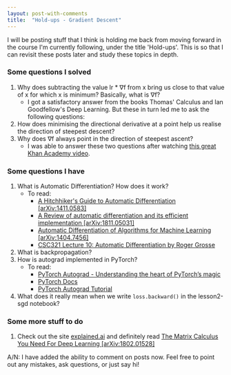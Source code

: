 ```yaml
---
layout: post-with-comments
title:  "Hold-ups - Gradient Descent"
---
```


I will be posting stuff that I think is holding me back from moving forward in the course I'm currently following, under the title 'Hold-ups'. This is so that I can revisit these posts later and study these topics in depth.

### Some questions I solved
1. Why does subtracting the value lr * ∇f from x bring us close to that value of x for which x is minimum? Basically, what is ∇f?
    * I got a satisfactory answer from the books Thomas' Calculus and Ian Goodfellow's Deep Learning. But these in turn led me to ask the following questions:
2. How does minimising the directional derivative at a point help us realise the direction of steepest descent?
3. Why does ∇f always point in the direction of steepest ascent?
    * I was able to answer these two questions after watching [this great Khan Academy video](https://www.khanacademy.org/math/multivariable-calculus/multivariable-derivatives/gradient-and-directional-derivatives/v/why-the-gradient-is-the-direction-of-steepest-ascent).

### Some questions I have
1. What is Automatic Differentiation? How does it work?
    * To read:
        * [A Hitchhiker's Guide to Automatic Differentiation [arXiv:1411.0583]](https://arxiv.org/abs/1411.0583)
        * [A Review of automatic differentiation and its efficient implementation [arXiv:1811.05031]](https://arxiv.org/abs/1811.05031)
        * [Automatic Differentiation of Algorithms for Machine Learning [arXiv:1404.7456]](https://arxiv.org/abs/1404.7456)
        * [CSC321 Lecture 10: Automatic Differentiation by Roger Grosse](https://www.cs.toronto.edu/~rgrosse/courses/csc321_2018/slides/lec10.pdf)
2. What is backpropagation?
3. How is autograd implemented in PyTorch?
    * To read: 
        * [PyTorch Autograd - Understanding the heart of PyTorch’s magic](https://towardsdatascience.com/pytorch-autograd-understanding-the-heart-of-pytorchs-magic-2686cd94ec95)
        * [PyTorch Docs](https://pytorch.org/docs/stable/autograd.html)
        * [PyTorch Autograd Tutorial](https://pytorch.org/tutorials/beginner/blitz/autograd_tutorial.html)
4. What does it really mean when we write `loss.backward()` in the lesson2-sgd notebook?

### Some more stuff to do
1. Check out the site [explained.ai](https://www.explained.ai) and definitely read [The Matrix Calculus You Need For Deep Learning [arXiv:1802.01528]](https://arxiv.org/abs/1802.01528)

A/N: I have added the ability to comment on posts now. Feel free to point out any mistakes, ask questions, or just say hi!